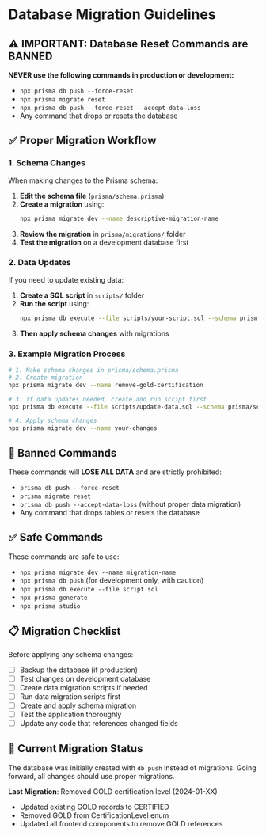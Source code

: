 # Database Migration Guidelines

## ⚠️ IMPORTANT: Database Reset Commands are BANNED

**NEVER use the following commands in production or development:**

- `npx prisma db push --force-reset`
- `npx prisma migrate reset`
- `npx prisma db push --force-reset --accept-data-loss`
- Any command that drops or resets the database

## ✅ Proper Migration Workflow

### 1. Schema Changes

When making changes to the Prisma schema:

1. **Edit the schema file** (`prisma/schema.prisma`)
2. **Create a migration** using:
   ```bash
   npx prisma migrate dev --name descriptive-migration-name
   ```
3. **Review the migration** in `prisma/migrations/` folder
4. **Test the migration** on a development database first

### 2. Data Updates

If you need to update existing data:

1. **Create a SQL script** in `scripts/` folder
2. **Run the script** using:
   ```bash
   npx prisma db execute --file scripts/your-script.sql --schema prisma/schema.prisma
   ```
3. **Then apply schema changes** with migrations

### 3. Example Migration Process

```bash
# 1. Make schema changes in prisma/schema.prisma
# 2. Create migration
npx prisma migrate dev --name remove-gold-certification

# 3. If data updates needed, create and run script first
npx prisma db execute --file scripts/update-data.sql --schema prisma/schema.prisma

# 4. Apply schema changes
npx prisma migrate dev --name your-changes
```

## 🚫 Banned Commands

These commands will **LOSE ALL DATA** and are strictly prohibited:

- `prisma db push --force-reset`
- `prisma migrate reset`
- `prisma db push --accept-data-loss` (without proper data migration)
- Any command that drops tables or resets the database

## ✅ Safe Commands

These commands are safe to use:

- `npx prisma migrate dev --name migration-name`
- `npx prisma db push` (for development only, with caution)
- `npx prisma db execute --file script.sql`
- `npx prisma generate`
- `npx prisma studio`

## 📋 Migration Checklist

Before applying any schema changes:

- [ ] Backup the database (if production)
- [ ] Test changes on development database
- [ ] Create data migration scripts if needed
- [ ] Run data migration scripts first
- [ ] Create and apply schema migration
- [ ] Test the application thoroughly
- [ ] Update any code that references changed fields

## 🔄 Current Migration Status

The database was initially created with `db push` instead of migrations. Going forward, all changes should use proper migrations.

**Last Migration**: Removed GOLD certification level (2024-01-XX)

- Updated existing GOLD records to CERTIFIED
- Removed GOLD from CertificationLevel enum
- Updated all frontend components to remove GOLD references

